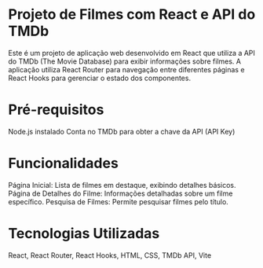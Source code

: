 # Projeto de Filmes com React e API do TMDb
Este é um projeto de aplicação web desenvolvido em React que utiliza a API do TMDb (The Movie Database) para exibir informações sobre filmes. A aplicação utiliza React Router para navegação entre diferentes páginas e React Hooks para gerenciar o estado dos componentes.

# Pré-requisitos
Node.js instalado
Conta no TMDb para obter a chave da API (API Key)

# Funcionalidades
Página Inicial: Lista de filmes em destaque, exibindo detalhes básicos.
Página de Detalhes do Filme: Informações detalhadas sobre um filme específico.
Pesquisa de Filmes: Permite pesquisar filmes pelo título.

# Tecnologias Utilizadas
React,
React Router,
React Hooks,
HTML,
CSS,
TMDb API,
Vite
